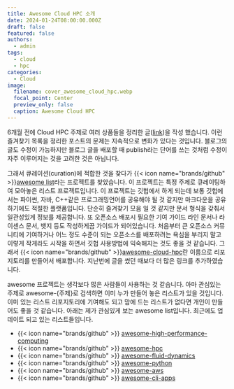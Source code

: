 ```yaml
---
title: Awesome Cloud HPC 소개
date: 2024-01-24T08:00:00.000Z
draft: false
featured: false
authors:
  - admin
tags:
  - cloud
  - hpc
categories:
  - Cloud
image:
  filename: cover_awesome_cloud_hpc.webp
  focal_point: Center
  preview_only: false
  caption: Awesome Cloud HPC
---
```



6개월 전에 Cloud HPC 주제로 여러 상품들을 정리한 글([link](https://kjrstory.netlify.app/ko/post/cloud_hpc_list/))을 작성 했습니다. 이런 즐겨찾기 목록을 정리한 포스트의 문제는 지속적으로 변화가 있다는 것입니다. 블로그의 글도 수정이 가능하지만 블로그 글을 배포할 때 publish라는 단어를 쓰는 것처럼 수정이 자주 이루어지는 것을 고려한 것은 아닙니다.

그래서 큐레이션(curation)에 적합한 것을 찾다가 {{< icon name="brands/github" >}}[awesome list](https://github.com/sindresorhus/awesome)라는 프로젝트를 찾았습니다.
이 프로젝트는 특정 주제로 큐레이팅하여 모아놓은 리스트 프로젝트입니다.
이 프로젝트는 깃헙에서 하게 되는데 보통 깃헙에서는 파이썬, 자바, C++같은 프로그래밍언어를 공유해야 될 것 같지만 마크다운을 공유하기에도 적절한 플랫폼입니다. 
단순히 즐겨찾기 모음 일 것 같지만 문서 형식을 갖춰서 일관성있게 정보를 제공합니다.
또 오픈소스 배포시 필요한 기여 가이드 라인 문서나 라이센스 문서, 뱃지 등도 작성하게끔 가이드가 되어있습니다.
처음부터 큰 오픈소스 커뮤니티에 기여하거나 어느 정도 수준이 되는 오픈소스를 배포하려는 욕심을 부리지 말고 이렇게 작게라도 시작을 하면서 깃헙 사용방법에 익숙해지는 것도 좋을 것 같습니다.
그래서 {{< icon name="brands/github" >}}[awesome-cloud-hpc](https://github.com/kjrstory/awesome-cloud-hpc)란 이름으로 리포지토리를 만들어서 배포합니다.
지난번에 글을 썼던 때보다 더 많은 링크를 추가하였습니다.

awesome 프로젝트는 생각보다 많은 사람들이 사용하는 것 같습니다. 아마 관심있는 주제로 awesome-{주제}로 검색하면 이미 누가 만들어 놓은 리스트가 있을 것입니다. 이미 있는 리스트 리포지토리에 기여해도 되고 맘에 드는 리스트가 없다면 개인이 만들어도 좋을 것 같습니다. 아래는 제가 관심있게 보는 awesome list입니다. 최근에도 업데이트 되고 있는 리스트들입니다. 

* {{< icon name="brands/github" >}} [awesome-high-performance-computing](https://github.com/trevor-vincent/awesome-high-performance-computing)
* {{< icon name="brands/github" >}} [awesome-hpc](https://github.com/dstdev/awesome-hpc)
* {{< icon name="brands/github" >}} [awesome-fluid-dynamics](https://github.com/lento234/awesome-fluid-dynamics)
* {{< icon name="brands/github" >}} [awesome-python](https://github.com/vinta/awesome-python)
* {{< icon name="brands/github" >}} [awesome-aws](https://github.com/donnemartin/awesome-aws)
* {{< icon name="brands/github" >}} [awesome-cli-apps](https://github.com/agarrharr/awesome-cli-apps)
